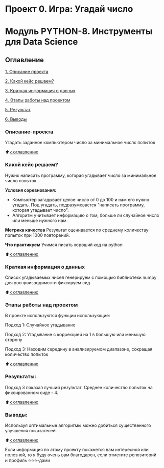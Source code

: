 # Проект 0. Игра: Угадай число
# Модуль PYTHON-8. Инструменты для Data Science

## Оглавление

[1. Описание проекта](README.md#Описание-проекта)

[2. Какой кейс решаем?](README.md#Какой-кейс-решаем?)

[3. Краткая информация о данных](.README.md#Краткая-информация-о-данных)

[4. Этапы работы над проектом](.README.md#Этапы-работы-над-проектом)  

[5. Результат](.README.md#Результат)    

[6. Выводы](.README.md#Выводы) 



### Описание-проекта
Угадать заданное компьютером число за минимальное число попыток

:arrow_up:[к оглавлению](README.md#Описание-проекта#Оглавление)

### Какой кейс решаем?
Нужно написать программу, которая угадывает число за минимальное число попыток

**Условия соревнования:**
- Компьютер загадывает целое число от 0 до 100 и нам его нужно угадать. Под угадать, подразумевается "написать программу, которая угадывает число".
- Алгоритм учитывает информацию о том, больше ли случайное число или меньше нужного нам.

**Метрика качества**
Результат оценивается по среднему количеству попыток при 1000 повторений.

**Что практикуем**
Учимся писать хороший код на python

:arrow_up:[к оглавлению](README.md#Описание-проекта#Оглавление)

### Краткая информация о данных
Список угадываемых чисел генерируем с помощью библиотеки numpy
для воспроизводимости фиксируем сид.

  
:arrow_up:[к оглавлению](README.md#Оглавление)


### Этапы работы над проектом  
В проекте используются функции использующие:

Подход 1: Случайное угадывание

Подход 2: Угадывание с коррекцией на 1 в большую или меньшую сторону

Подход 3: Находим середину в анализируемом диапазоне, сокращая количество попыток


:arrow_up:[к оглавлению](README.md#Оглавление)


### Результаты:  

Подход 3 показал лучший результат. Среднее количество попыток на фиксированном сиде - 4.

:arrow_up:[к оглавлению](README.md#Оглавление)


### Выводы:  

Используя оптимальные алгоритмы можно добиться существенного улучшения показателей.



:arrow_up:[к оглавлению](README.md#Оглавление)


Если информация по этому проекту покажется вам интересной или полезной, то я буду очень вам благодарен, если отметите репозиторий и профиль ⭐️⭐️⭐️-дами